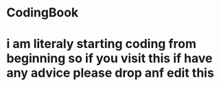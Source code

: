 # CodingBook
#  i am literaly starting coding from beginning so if you visit this if have any advice please drop anf edit this
